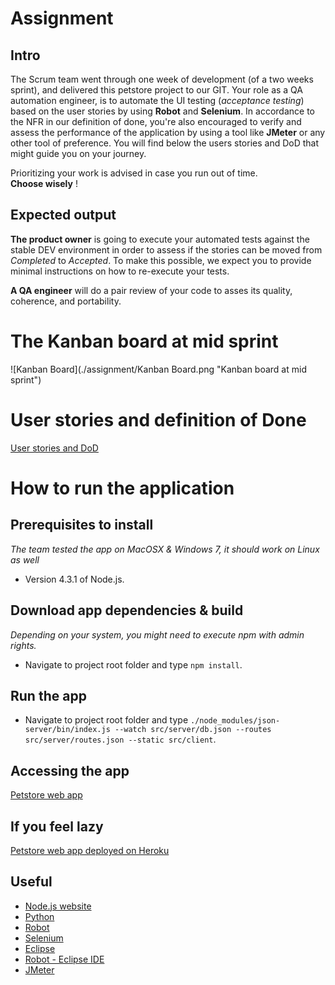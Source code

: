 # Assignment
## Intro

The Scrum team went through one week of development (of a two weeks sprint), and delivered this petstore project to our GIT. Your role as a QA automation engineer, is to automate the UI testing (*acceptance testing*) based on the user stories by using **Robot** and **Selenium**.
In accordance to the NFR in our definition of done, you're also encouraged to verify and assess the performance of the application by using a tool like **JMeter** or any other tool of preference.
You will find below the users stories and DoD that might guide you on your journey.

Prioritizing your work is advised in case you run out of time.  
**Choose wisely** !


## Expected output
**The product owner** is going to execute your automated tests against the stable DEV environment in order to assess if the stories can be moved from *Completed* to *Accepted*.
To make this possible, we expect you to provide minimal instructions on how to re-execute your tests.

**A QA engineer** will do a pair review of your code to asses its quality, coherence, and portability.

# The Kanban board at mid sprint
![Kanban Board](./assignment/Kanban Board.png "Kanban board at mid sprint")

# User stories and definition of Done
[User stories and DoD](./assignment/USER-STORIES.md)

# How to run the application
## Prerequisites to install
*The team tested the app on MacOSX & Windows 7, it should work on Linux as well*
- Version 4.3.1 of Node.js.

## Download app dependencies & build
*Depending on your system, you might need to execute npm with admin rights.*
- Navigate to project root folder and type `npm install`.

## Run the app
- Navigate to project root folder and type
`./node_modules/json-server/bin/index.js --watch src/server/db.json --routes src/server/routes.json --static src/client`.

## Accessing the app
[Petstore web app](http://localhost:3000)

## If you feel lazy
[Petstore web app deployed on Heroku](https://qa-petstore.herokuapp.com/)

## Useful
- [Node.js website](https://nodejs.org/en/download/)
- [Python](https://www.python.org/downloads/)
- [Robot](http://robotframework.org/)
- [Selenium](http://www.seleniumhq.org/)
- [Eclipse](https://eclipse.org/downloads/)
- [Robot - Eclipse IDE](https://github.com/NitorCreations/RobotFramework-EclipseIDE)
- [JMeter](http://jmeter.apache.org/)




